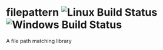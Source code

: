 # filepattern ![Linux Build Status](https://travis-ci.org/eborden/filepattern.svg?branch=master) ![Windows Build Status](https://ci.appveyor.com/project/eborden/filepattern)

A file path matching library
